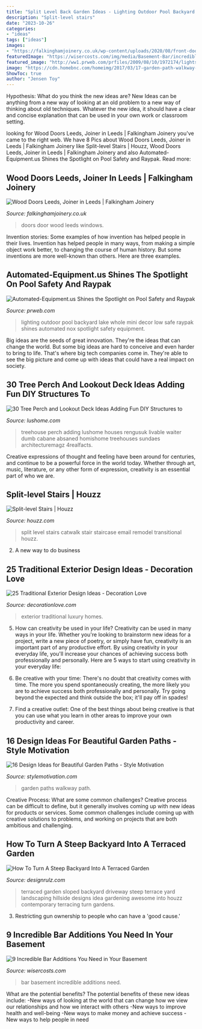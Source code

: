 ```yaml
---
title: "Split Level Back Garden Ideas - Lighting Outdoor Pool Backyard Lake Whole Mini Decor Low Safe Raypak Shines Automated Nox Spotlight Safety Equipment"
description: "Split-level stairs"
date: "2023-10-26"
categories:
- "ideas"
tags: ["ideas"]
images:
- "https://falkinghamjoinery.co.uk/wp-content/uploads/2020/08/front-door-8-1.jpg"
featuredImage: "https://wisercosts.com/img/media/Basement-Bar/incredible-basement-bar-7.JPG"
featured_image: "http://ww1.prweb.com/prfiles/2009/08/10/1972174/lights1b.jpg"
image: "https://cdn.homebnc.com/homeimg/2017/03/17-garden-path-walkway-ideas-homebnc.jpeg"
ShowToc: true
author: "Jensen Toy"
---
```



Hypothesis: What do you think the new ideas are?
New Ideas can be anything from a new way of looking at an old problem to a new way of thinking about old techniques. Whatever the new idea, it should have a clear and concise explanation that can be used in your own work or classroom setting.

	

		
looking for Wood Doors Leeds, Joiner in Leeds | Falkingham Joinery you've came to the right web. We have 8 Pics about Wood Doors Leeds, Joiner in Leeds | Falkingham Joinery like Split-level Stairs | Houzz, Wood Doors Leeds, Joiner in Leeds | Falkingham Joinery and also Automated-Equipment.us Shines the Spotlight on Pool Safety and Raypak. Read more:
		
    
## Wood Doors Leeds, Joiner In Leeds | Falkingham Joinery

<img loading=lazy src="https://falkinghamjoinery.co.uk/wp-content/uploads/2020/08/front-door-8-1.jpg" onerror="this.onerror=null;this.src='https://tse1.mm.bing.net/th?id=OIP.yxbO4PITwHVTDaBwwZRG3gHaJ4&amp;pid=15.1';" alt="Wood Doors Leeds, Joiner in Leeds | Falkingham Joinery">

_Source: falkinghamjoinery.co.uk_

>doors door wood leeds windows. 

	

Invention stories: Some examples of how invention has helped people in their lives.
Invention has helped people in many ways, from making a simple object work better, to changing the course of human history. But some inventions are more well-known than others. Here are three examples.

    
## Automated-Equipment.us Shines The Spotlight On Pool Safety And Raypak

<img loading=lazy src="http://ww1.prweb.com/prfiles/2009/08/10/1972174/lights1b.jpg" onerror="this.onerror=null;this.src='https://tse2.mm.bing.net/th?id=OIP.J_ztOu_7ZgxrvxPhFgctbgHaE8&amp;pid=15.1';" alt="Automated-Equipment.us Shines the Spotlight on Pool Safety and Raypak">

_Source: prweb.com_

>lighting outdoor pool backyard lake whole mini decor low safe raypak shines automated nox spotlight safety equipment. 

	

Big ideas are the seeds of great innovation. They're the ideas that can change the world. But some big ideas are hard to conceive and even harder to bring to life. That's where big tech companies come in. They're able to see the big picture and come up with ideas that could have a real impact on society.

    
## 30 Tree Perch And Lookout Deck Ideas Adding Fun DIY Structures To

<img loading=lazy src="https://www.lushome.com/wp-content/uploads/2013/06/treehouse-tree-perch-wooden-deck-ideas-backyard-designs-13.jpg" onerror="this.onerror=null;this.src='https://tse3.mm.bing.net/th?id=OIP.D_DlXOUR4p5lJPW5Dh1nHQHaFj&amp;pid=15.1';" alt="30 Tree Perch and Lookout Deck Ideas Adding Fun DIY Structures to">

_Source: lushome.com_

>treehouse perch adding lushome houses rengusuk livable waiter dumb cabane absaned homishome treehouses sundaes architecturemagz 4realfacts. 

	

Creative expressions of thought and feeling have been around for centuries, and continue to be a powerful force in the world today. Whether through art, music, literature, or any other form of expression, creativity is an essential part of who we are.

    
## Split-level Stairs | Houzz

<img loading=lazy src="https://st.hzcdn.com/fimgs/f8d14c0302c59196_6689-w500-h666-b0-p0--transitional-staircase.jpg" onerror="this.onerror=null;this.src='https://tse2.mm.bing.net/th?id=OIP.RQ4u9L5rtngFbZwJz84U3AHaJ3&amp;pid=15.1';" alt="Split-level Stairs | Houzz">

_Source: houzz.com_

>split level stairs catwalk stair staircase email remodel transitional houzz. 

	

2. A new way to do business 

    
## 25 Traditional Exterior Design Ideas - Decoration Love

<img loading=lazy src="http://www.decorationlove.com/wp-content/uploads/2016/05/Luxury-Homes-Back-Yard-Traditional-Exterior-Design.jpg" onerror="this.onerror=null;this.src='https://tse4.mm.bing.net/th?id=OIP.fGtgzdk95DClazOzBm4wYwHaLD&amp;pid=15.1';" alt="25 Traditional Exterior Design Ideas - Decoration Love">

_Source: decorationlove.com_

>exterior traditional luxury homes. 

	

5. How can creativity be used in your life?
Creativity can be used in many ways in your life. Whether you're looking to brainstorm new ideas for a project, write a new piece of poetry, or simply have fun, creativity is an important part of any productive effort. By using creativity in your everyday life, you'll increase your chances of achieving success both professionally and personally. Here are 5 ways to start using creativity in your everyday life:
1. Be creative with your time: There's no doubt that creativity comes with time. The more you spend spontaneously creating, the more likely you are to achieve success both professionally and personally. Try going beyond the expected and think outside the box; it'll pay off in spades!

2. Find a creative outlet: One of the best things about being creative is that you can use what you learn in other areas to improve your own productivity and career.

    
## 16 Design Ideas For Beautiful Garden Paths - Style Motivation

<img loading=lazy src="https://cdn.homebnc.com/homeimg/2017/03/17-garden-path-walkway-ideas-homebnc.jpeg" onerror="this.onerror=null;this.src='https://tse3.mm.bing.net/th?id=OIP.AHL_IbUDUqGHRevfCdakLQHaJ4&amp;pid=15.1';" alt="16 Design Ideas for Beautiful Garden Paths - Style Motivation">

_Source: stylemotivation.com_

>garden paths walkway path. 

	

Creative Process: What are some common challenges?
Creative process can be difficult to define, but it generally involves coming up with new ideas for products or services. Some common challenges include coming up with creative solutions to problems, and working on projects that are both ambitious and challenging.

    
## How To Turn A Steep Backyard Into A Terraced Garden

<img loading=lazy src="http://cdn.designrulz.com/wp-content/uploads/2014/09/terraced-garden-designrulz-idea-10.jpg" onerror="this.onerror=null;this.src='https://tse1.mm.bing.net/th?id=OIP.KFS0WXurlocHF2GiarlnCwHaEA&amp;pid=15.1';" alt="How To Turn A Steep Backyard Into A Terraced Garden">

_Source: designrulz.com_

>terraced garden sloped backyard driveway steep terrace yard landscaping hillside designs idea gardening awesome into houzz contemporary terracing turn gardens. 

	

3. Restricting gun ownership to people who can have a 'good cause.'

    
## 9 Incredible Bar Additions You Need In Your Basement

<img loading=lazy src="https://wisercosts.com/img/media/Basement-Bar/incredible-basement-bar-7.JPG" onerror="this.onerror=null;this.src='https://tse3.mm.bing.net/th?id=OIP.FxqmY5kEU-7m29AiAQZmmQHaE2&amp;pid=15.1';" alt="9 Incredible Bar Additions You Need in Your Basement">

_Source: wisercosts.com_

>bar basement incredible additions need. 

	

What are the potential benefits?
The potential benefits of these new ideas include: 
-New ways of looking at the world that can change how we view our relationships and how we interact with others 
-New ways to improve health and well-being 
-New ways to make money and achieve success 
-New ways to help people in need

